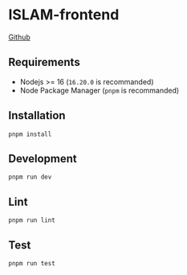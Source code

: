# ISLAM-frontend

[Github](https://github.com/NCCU-SE-2023/islam-frontend)

## Requirements
- Nodejs >= 16 (`16.20.0` is recommanded)
- Node Package Manager (`pnpm` is recommanded)

## Installation
```
pnpm install
```

## Development
```
pnpm run dev
```

## Lint
```
pnpm run lint
```

## Test
```
pnpm run test
```